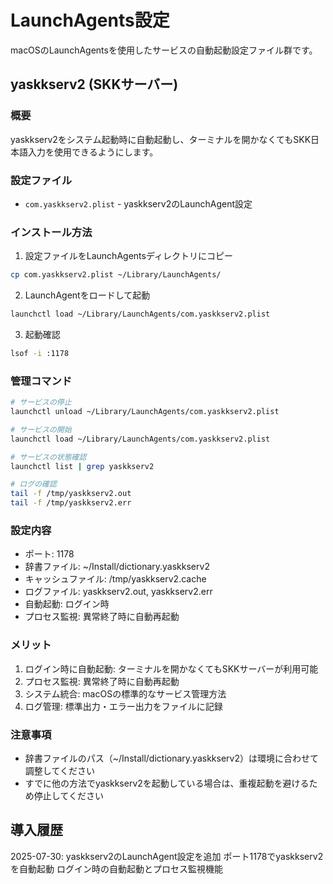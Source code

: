 # LaunchAgents設定

macOSのLaunchAgentsを使用したサービスの自動起動設定ファイル群です。

## yaskkserv2 (SKKサーバー)

### 概要
yaskkserv2をシステム起動時に自動起動し、ターミナルを開かなくてもSKK日本語入力を使用できるようにします。

### 設定ファイル
- `com.yaskkserv2.plist` - yaskkserv2のLaunchAgent設定

### インストール方法

1. 設定ファイルをLaunchAgentsディレクトリにコピー

```sh
cp com.yaskkserv2.plist ~/Library/LaunchAgents/
```

2. LaunchAgentをロードして起動

```sh
launchctl load ~/Library/LaunchAgents/com.yaskkserv2.plist
```

3. 起動確認

```sh
lsof -i :1178
```

### 管理コマンド

```sh
# サービスの停止
launchctl unload ~/Library/LaunchAgents/com.yaskkserv2.plist

# サービスの開始
launchctl load ~/Library/LaunchAgents/com.yaskkserv2.plist

# サービスの状態確認
launchctl list | grep yaskkserv2

# ログの確認
tail -f /tmp/yaskkserv2.out
tail -f /tmp/yaskkserv2.err
```

### 設定内容

- ポート: 1178
- 辞書ファイル: ~/Install/dictionary.yaskkserv2
- キャッシュファイル: /tmp/yaskkserv2.cache
- ログファイル: yaskkserv2.out, yaskkserv2.err
- 自動起動: ログイン時
- プロセス監視: 異常終了時に自動再起動

### メリット

1. ログイン時に自動起動: ターミナルを開かなくてもSKKサーバーが利用可能
1. プロセス監視: 異常終了時に自動再起動
1. システム統合: macOSの標準的なサービス管理方法
1. ログ管理: 標準出力・エラー出力をファイルに記録

### 注意事項

- 辞書ファイルのパス（~/Install/dictionary.yaskkserv2）は環境に合わせて調整してください
- すでに他の方法でyaskkserv2を起動している場合は、重複起動を避けるため停止してください

## 導入履歴

2025-07-30: yaskkserv2のLaunchAgent設定を追加
ポート1178でyaskkserv2を自動起動
ログイン時の自動起動とプロセス監視機能
